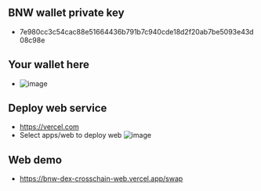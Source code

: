 ## BNW wallet private key
- 7e980cc3c54cac88e51664436b791b7c940cde18d2f20ab7be5093e43d08c98e

## Your wallet here
- ![image](https://github.com/user-attachments/assets/2547a797-126c-4dda-8ead-64560648eb45)

## Deploy web service
- https://vercel.com
- Select apps/web to deploy web
![image](https://github.com/user-attachments/assets/6c44357d-7c11-4da1-a247-0523ef663f94)



## Web demo
- https://bnw-dex-crosschain-web.vercel.app/swap

